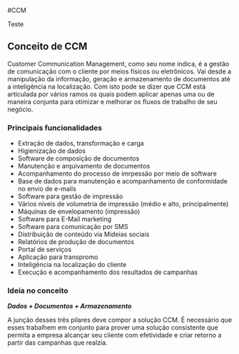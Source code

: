 #CCM

Teste

## Conceito de CCM

Customer Communication Management, como seu nome indica, é a gestão de comunicação com o cliente por meios físicos ou eletrônicos. Vai desde a manipulação da informação, geração e armazenamento de documentos até a inteligência na localização. Com isto pode se dizer que CCM está articulada por vários ramos os quais podem aplicar apenas uma ou de maneira conjunta para otimizar e melhorar os fluxos de trabalho de seu negócio.

### Principais funcionalidades

-   Extração de dados, transformação e carga
-   Higienização de dados
-   Software de composição de documentos
-   Manutenção e arquivamento de documentos
-   Acompanhamento do processo de imrpessão por meio de software
-   Base de dados para manutenção e acompanhamento de conformidade no envio de e-mails
-   Software para gestão de impressão
-   Vários níveis de volumetria de impressão (médio e alto, principalmente)
-   Máquinas de envelopamento (impressão)
-   Software para E-Mail marketing
-   Software para comunicação por SMS
-   Distribuição de conteúdo via Mideias sociais
-   Relatórios de produção de documentos
-   Portal de serviços
-   Aplicação para transpromo
-   Inteligência na localização do cliente
-   Execução e acompanhamento dos resultados de campanhas

### Ideia no conceito

***Dados + Documentos + Armazenamento***

A junção desses três pilares deve compor a solução CCM. É necessário que esses trabalhem em conjunto para prover uma solução consistente que permita a empresa alcançar seu cliente com efetividade e criar retorno a partir das campanhas que realzia.

